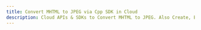 ---title: Convert MHTML to JPEG via Cpp SDK in Clouddescription: Cloud APIs & SDKs to Convert MHTML to JPEG. Also Create, Edit & Render Microsoft Word & OpenOffice documents in the Cloud.---